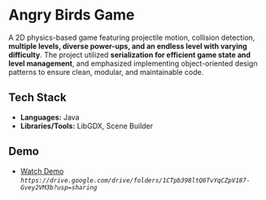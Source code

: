 # Angry Birds Game

A 2D physics-based game featuring projectile motion, collision detection, **multiple levels, diverse power-ups, and an endless level with varying difficulty**. The project utilized **serialization for efficient game state and level management**, and emphasized implementing object-oriented design patterns to ensure clean, modular, and maintainable code.

## Tech Stack

* **Languages:** Java
* **Libraries/Tools:** LibGDX, Scene Builder

## Demo

* [Watch Demo](Link_To_Demo_Here)
    *`https://drive.google.com/drive/folders/1CTpb398ltQ6TvYqCZpV187-Gvey2VM3b?usp=sharing`*
